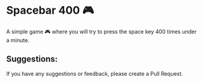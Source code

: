 # Spacebar 400 :video_game:

A simple game :video_game: where you will try to press the space key 400 times under a minute.

## Suggestions:

If you have any suggestions or feedback, please create a Pull Request.
